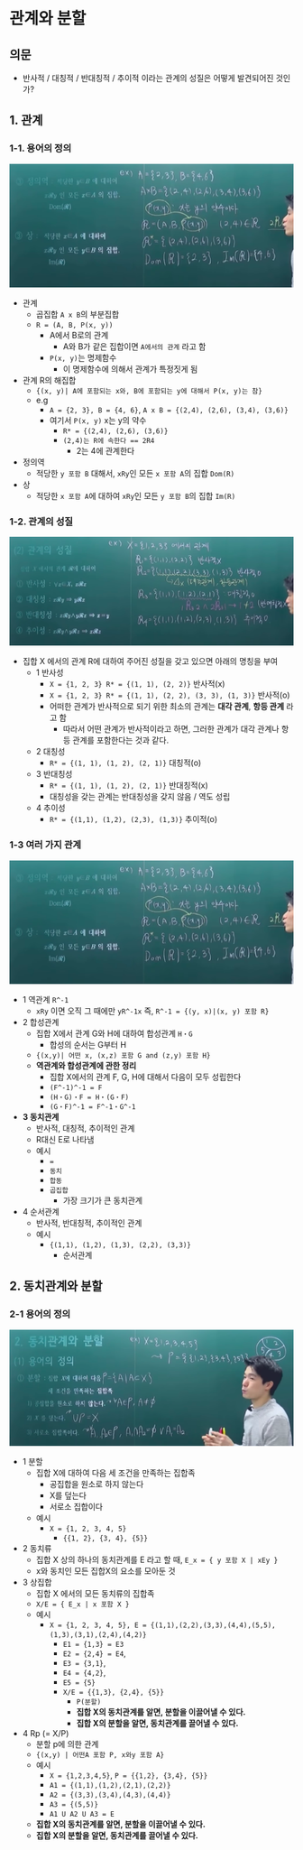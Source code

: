 # 관계와 분할

## 의문

- 반사적 / 대칭적 / 반대칭적 / 추이적 이라는 관계의 성질은 어떻게 발견되어진 것인가?

## 1. 관계

### 1-1. 용어의 정의

![](./images/ch3/characteristic_of_relation2.png)

- 관계
  - 곱집합 `A x B`의 부분집합
  - `R = (A, B, P(x, y))`
    - A에서 B로의 관계
      - A와 B가 같은 집합이면 `A에서의 관계` 라고 함
    - `P(x, y)`는 명제함수
      - 이 명제함수에 의해서 관계가 특정짓게 됨
- 관계 R의 해집합
  - `{(x, y)| A에 포함되는 x와, B에 포함되는 y에 대해서 P(x, y)는 참}`
  - e.g
    - `A = {2, 3}, B = {4, 6}`, `A x B = {(2,4), (2,6), (3,4), (3,6)}`
    - 여기서 `P(x, y)` x는 y의 약수
      - `R* = {(2,4), (2,6), (3,6)}`
      - `(2,4)는 R에 속한다 == 2R4`
        - 2는 4에 관계한다
- 정의역
  - 적당한 `y 포함 B` 대해서, `xRy`인 모든 `x 포함 A`의 집합 `Dom(R)`
- 상
  - 적당한 `x 포함 A`에 대하여 `xRy`인 모든 `y 포함 B`의 집합 `Im(R)`

### 1-2. 관계의 성질

![](./images/ch3/characteristic_of_relation.png)

- 집합 X 에서의 관계 R에 대하여 주어진 성질을 갖고 있으면 아래의 명칭을 부여
  - 1 반사성
    - `X = {1, 2, 3} R* = {(1, 1), (2, 2)}` 반사적(x)
    - `X = {1, 2, 3} R* = {(1, 1), (2, 2), (3, 3), (1, 3)}` 반사적(o)
    - 어떠한 관계가 반사적으로 되기 위한 최소의 관계는 **대각 관계**, **항등 관계** 라고 함
      - 따라서 어떤 관계가 반사적이라고 하면, 그러한 관계가 대각 관계나 항등 관계를 포함한다는 것과 같다.
  - 2 대칭성
    - `R* = {(1, 1), (1, 2), (2, 1)}` 대칭적(o)
  - 3 반대칭성
    - `R* = {(1, 1), (1, 2), (2, 1)}` 반대칭적(x)
    - 대칭성을 갖는 관계는 반대칭성을 갖지 않음 / 역도 성립
  - 4 추이성
    - `R* = {(1,1), (1,2), (2,3), (1,3)}` 추이적(o)

### 1-3 여러 가지 관계

![](./images/ch3/characteristic_of_relation3.png)

- 1 역관계 `R^-1`
  - `xRy` 이면 오직 그 때에만 `yR^-1x` 즉, `R^-1 = {(y, x)|(x, y) 포함 R}`
- 2 합성관계
  - 집합 X에서 관계 G와 H에 대하여 합성관계 `H・G`
    - 합성의 순서는 G부터 H
  - `{(x,y)| 어떤 x, (x,z) 포함 G and (z,y) 포함 H}`
  - **역관계와 합성관계에 관한 정리**
    - 집합 X에서의 관계 F, G, H에 대해서 다음이 모두 성립한다
    - `(F^-1)^-1 = F`
    - `(H・G)・F = H・(G・F)`
    - `(G・F)^-1 = F^-1・G^-1`
- **3 동치관계**
  - 반사적, 대칭적, 추이적인 관계
  - R대신 E로 나타냄
  - 예시
    - `=`
    - `동치`
    - `합동`
    - `곱집합`
      - 가장 크기가 큰 동치관계
- 4 순서관계
  - 반사적, 반대칭적, 추이적인 관계
  - 예시
    - `{(1,1), (1,2), (1,3), (2,2), (3,3)}`
      - 순서관계

## 2. 동치관계와 분할

### 2-1 용어의 정의

![](./images/ch3/partition.png)

- 1 분할
  - 집합 X에 대하여 다음 세 조건을 만족하는 집합족
    - 공집합을 원소로 하지 않는다
    - X를 덮는다
    - 서로소 집합이다
  - 예시
    - `X = {1, 2, 3, 4, 5}`
      - `{{1, 2}, {3, 4}, {5}}`
- 2 동치류
  - 집합 X 상의 하나의 동치관계를 E 라고 할 때, `E_x = { y 포함 X | xEy }`
  - x와 동치인 모든 집합X의 요소를 모아둔 것
- 3 상집합
  - 집합 X 에서의 모든 동치류의 집합족
  - `X/E = { E_x | x 포함 X }`
  - 예시
    - `X = {1, 2, 3, 4, 5}, E = {(1,1),(2,2),(3,3),(4,4),(5,5),(1,3),(3,1),(2,4),(4,2)}`
      - `E1 = {1,3} = E3`
      - `E2 = {2,4} = E4`,
      - `E3 = {3,1}`,
      - `E4 = {4,2}`,
      - `E5 = {5}`
      - `X/E = {{1,3}, {2,4}, {5}}`
        - `P(분할)`
        - **집합 X의 동치관계를 알면, 분할을 이끌어낼 수 있다.**
        - **집합 X의 분할을 알면, 동치관계를 끌어낼 수 있다.**
- 4 Rp (= X/P)
  - 분할 p에 의한 관계
  - `{(x,y) | 어떤A 포함 P, x와y 포함 A}`
  - 예시
    - `X = {1,2,3,4,5}`, `P = {{1,2}, {3,4}, {5}}`
    - `A1 = {(1,1),(1,2),(2,1),(2,2)}`
    - `A2 = {(3,3),(3,4),(4,3),(4,4)}`
    - `A3 = {(5,5)}`
    - `A1 U A2 U A3 = E`
  - **집합 X의 동치관계를 알면, 분할을 이끌어낼 수 있다.**
  - **집합 X의 분할을 알면, 동치관계를 끌어낼 수 있다.**
